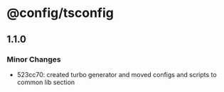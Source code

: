 # @config/tsconfig

## 1.1.0

### Minor Changes

- 523cc70: created turbo generator and moved configs and scripts to common lib section
